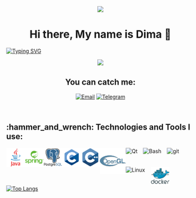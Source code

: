<div id="header" align="center">
  <img src="https://media.giphy.com/media/v1.Y2lkPTc5MGI3NjExYzhhZmU3YTIxMWFjMDZhMWIxMDIyYmNlZjk0YTUxMzQ4ZWU5YjRlOCZjdD1n/fg9WTiKqZ0ZM6o244o/giphy.gif" width="100"/>
</div>


<h1 align="center"> Hi there, My name is Dima 👋  </h1>

[![Typing SVG](https://readme-typing-svg.demolab.com?font=Montserrat&size=16&pause=1000&color=F7F7F7&center=true&vCenter=true&width=1000&lines=I+am+a+Java+Developer.+I+love+Java+like+my+Mama+loves+me.+Currently+studying+at+%22School+21%22+from+Sber.+)](https://git.io/typing-svg)

<p align="center" > <img src="https://komarev.com/ghpvc/?username=rigastalin&label=PROFILE+VIEWS&color=blueviolet&style=for-the-badge" /> </p>

<h2 align="center"> You can catch me: </h2>

<div align="center">

[![Email](https://img.shields.io/badge/-Email-2F4F4F?style=for-the-badge&logo=Email&logoColor=27A0D9)](mailto:cflossiegmail@gmail.com)
[![Telegram](https://img.shields.io/badge/-Telegram-090909?style=for-the-badge&logo=telegram&logoColor=27A0D9)](https://t.me/rigastalin)

 </div> 
  
</br>

<h2 align="left">:hammer_and_wrench: Technologies and Tools I use:</h2> 

<a href="https://www.java.com/ru/">
<img align="left" alt="Java" height="50px style="margin-right:15px" src="https://github.com/devicons/devicon/blob/1119b9f84c0290e0f0b38982099a2bd027a48bf1/icons/java/java-original-wordmark.svg" />

<a href="https://spring.io/">
<img align="left" alt="Spring" height="50px style="margin-right:15px" src="https://github.com/devicons/devicon/blob/1119b9f84c0290e0f0b38982099a2bd027a48bf1/icons/spring/spring-original-wordmark.svg" />
  
  
<a href="https://www.postgresql.org/">
<img align="left" alt="PostgreSQL" height="50px style="margin-right:15px" src="https://github.com/devicons/devicon/blob/1119b9f84c0290e0f0b38982099a2bd027a48bf1/icons/postgresql/postgresql-original-wordmark.svg" />
  
<a href="https://www.cprogramming.com/">
<img align="left" alt="C" height="50px style="margin-right:15px" src="https://raw.githubusercontent.com/github/explore/f3e22f0dca2be955676bc70d6214b95b13354ee8/topics/c/c.png" />

<a href="https://isocpp.org/"> 
<img align="left" alt="C++" height="50px style="margin-right:15px" src="https://raw.githubusercontent.com/github/explore/180320cffc25f4ed1bbdfd33d4db3a66eeeeb358/topics/cpp/cpp.png" />

<a href="https://www.opengl.org/"> 
<img align="left" alt="OpenGl" height="70px style="margin-right:15px"
src="https://github.com/devicons/devicon/blob/1119b9f84c0290e0f0b38982099a2bd027a48bf1/icons/opengl/opengl-original.svg" />

<a href="https://www.qt.io/">
<img align="left" alt="Qt" height="50px" style="margin-right:15px" src="https://variwiki.com/images/4/4e/Qt_logo.png" />

<a href="https://www.gnu.org/software/bash/">
<img align="left" alt="Bash" height="50px" style="margin-right:15px" src="https://upload.wikimedia.org/wikipedia/commons/thumb/4/4b/Bash_Logo_Colored.svg/1200px-Bash_Logo_Colored.svg.png" />
 
<a href="https://git-scm.com/">
<img align="left" alt="git" height="50px"/ style="margin-right:15px" src="https://user-images.githubusercontent.com/87114350/189270542-ee6deaa7-537e-4632-878a-ac25fb03a06f.png" />
 
<a href="https://www.linux.org/"> 
<img align="left" alt="Linux" height="50px" style="margin-right:15px" src="https://upload.wikimedia.org/wikipedia/commons/thumb/3/35/Tux.svg/640px-Tux.svg.png" />
  
<a href="https://www.docker.com/"> 
<img align="left" alt="Docker" height="50px" style="margin-right:15px" src="https://github.com/devicons/devicon/blob/1119b9f84c0290e0f0b38982099a2bd027a48bf1/icons/docker/docker-original-wordmark.svg" />

</br>
</br>
</br>
</br>

[![Top Langs](https://github-readme-stats.vercel.app/api/top-langs/?username=rigastalin&theme=nightowl )](https://github.com/anuraghazra/github-readme-stats)

<!--
**rigastalin/rigastalin** is a ✨ _special_ ✨ repository because its `README.md` (this file) appears on your GitHub profile.

Here are some ideas to get you started:

- 🔭 I’m currently working on ...
- 🌱 I’m currently learning ...
- 👯 I’m looking to collaborate on ...
- 🤔 I’m looking for help with ...
- 💬 Ask me about ...
- 📫 How to reach me: ...
- 😄 Pronouns: ...
- ⚡ Fun fact: ...
-->
